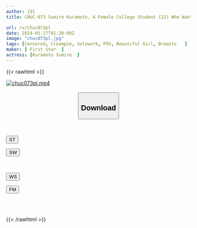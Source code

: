 ```yaml
---
author: j91
title: CHUC-073 Sumire Kuramoto, A Female College Student (22) Who Wants Her Uncle's Cock Even Though She Has A Boyfriend

url: /v/chuc073pl
date: 2024-03-27T01:20:00Z
image: "chuc073pl.jpg"
tags: [Censored, Creampie, Solowork, POV, Beautiful Girl, Breasts	]
maker: [ First Star  ]
actress: [Kuramoto Sumire  ]
---
```



{{< rawhtml >}}

<div class="video" data-videoid="xrgM6WwZ4vHkPeX">
    <a href="javascript:;">
        <img src="/v/chuc073pl/chuc073pl.jpg" width="WIDTH" height="HEIGHT" alt="chuc073pl.mp4" loading="lazy">
    </a>
</div>

<script type="text/javascript" src="https://j91.asia/asset/on-demand-st.js"></script>

<br>
  <link rel="stylesheet" href="https://j91.asia/asset/bs5.css">
  
  <center>
  <button class="btn btn-primary" type="button" data-bs-toggle="collapse" data-bs-target=".multi-collapse" aria-expanded="false" aria-controls="multiCollapseExample1 multiCollapseExample2"><h2>Download</h2></button></center>
</p>
<div class="row">
  <div class="col">
    <div class="collapse multi-collapse" id="multiCollapseExample1">
      <div class="card card-body">
	      	      <br>
<div class="buttons">  
<p><a href="https://streamtape.to/v/xrgM6WwZ4vHkPeX" target="_blank"><button class="btn-hover color-3"><i class="fa fa-download"></i> ST</button></a></p>
<p><a href="https://asnwish.com/wvd7m98z09v3" target="_blank"><button class="btn-hover color-2"><i class="fa fa-download"></i> SW</button></a></p></div>
    </div>
  </div>
</div>
  <div class="col">
    <div class="collapse multi-collapse" id="multiCollapseExample2">
      <div class="card card-body">
	      <br>
<div class="buttons">
<p><a href="https://wolfstream.tv/54ruil9lyn2x"><button class="btn-hover color-9"><i class="fa fa-download"></i> WS</button></a></p>
<p><a href="https://filemoon.sx/d/iagukd9lyeeb"><button class="btn-hover color-8"><i class="fa fa-download"></i> FM</button></a></p></div>
<br><br>
      </div>
    </div>
  </div>
</div>

{{< /rawhtml >}}